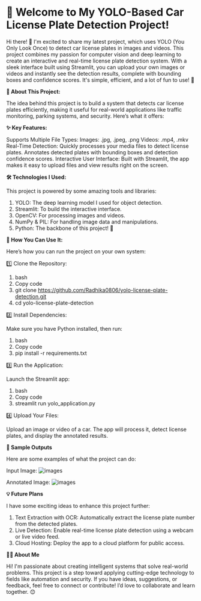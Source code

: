 # 🚗 Welcome to My YOLO-Based Car License Plate Detection Project!

Hi there! 👋
I'm excited to share my latest project, which uses YOLO (You Only Look Once) to detect car license plates in images and videos. This project combines my passion for computer vision and deep learning to create an interactive and real-time license plate detection system.
With a sleek interface built using Streamlit, you can upload your own images or videos and instantly see the detection results, complete with bounding boxes and confidence scores. It's simple, efficient, and a lot of fun to use! 🚀

**📂 About This Project:**

The idea behind this project is to build a system that detects car license plates efficiently, making it useful for real-world applications like traffic monitoring, parking systems, and security. Here’s what it offers:

**✨ Key Features:**

Supports Multiple File Types:
Images: .jpg, .jpeg, .png
Videos: .mp4, .mkv
Real-Time Detection:
Quickly processes your media files to detect license plates.
Annotates detected plates with bounding boxes and detection confidence scores.
Interactive User Interface:
Built with Streamlit, the app makes it easy to upload files and view results right on the screen.

**🛠️ Technologies I Used:**

This project is powered by some amazing tools and libraries:
1. YOLO: The deep learning model I used for object detection.
2. Streamlit: To build the interactive interface.
3. OpenCV: For processing images and videos.
4. NumPy & PIL: For handling image data and manipulations.
5. Python: The backbone of this project! 🐍

**🚀 How You Can Use It:**

Here’s how you can run the project on your own system:

1️⃣ Clone the Repository:

1. bash
2. Copy code
3. git clone https://github.com/Radhika0806/yolo-license-plate-detection.git
4. cd yolo-license-plate-detection

2️⃣ Install Dependencies:

Make sure you have Python installed, then run:
1. bash
2. Copy code
3. pip install -r requirements.txt

3️⃣ Run the Application:

Launch the Streamlit app:
1. bash
2. Copy code
3. streamlit run yolo_application.py

4️⃣ Upload Your Files:

Upload an image or video of a car.
The app will process it, detect license plates, and display the annotated results.

**📸 Sample Outputs**

Here are some examples of what the project can do:

Input Image:
    ![images](https://github.com/user-attachments/assets/6026e62c-d94f-4cf5-b7ff-a8738396ec1f)

Annotated Image:
![images](https://github.com/user-attachments/assets/f92ccba4-0cc2-42f6-a909-792b031a8147)


**💡 Future Plans**

I have some exciting ideas to enhance this project further:
1. Text Extraction with OCR: Automatically extract the license plate number from the detected plates.
2. Live Detection: Enable real-time license plate detection using a webcam or live video feed.
3. Cloud Hosting: Deploy the app to a cloud platform for public access.

**👨‍💻 About Me**

Hi! I'm passionate about creating intelligent systems that solve real-world problems. This project is a step toward applying cutting-edge technology to fields like automation and security.
If you have ideas, suggestions, or feedback, feel free to connect or contribute! I’d love to collaborate and learn together. 😊

